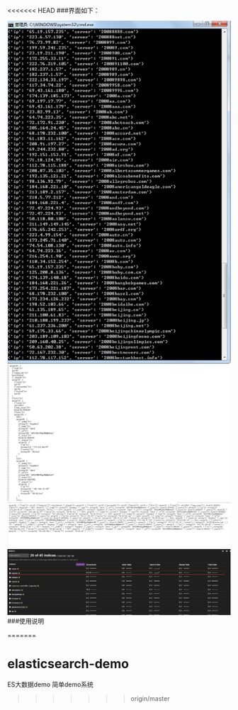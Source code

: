 <<<<<<< HEAD
###界面如下：

![image](pic/1.png)
![image](pic/2.png)
![image](pic/3.png)
![image](pic/4.png)
###使用说明




   
=======
# elasticsearch-demo
ES大数据demo
简单demo系统
>>>>>>> origin/master
